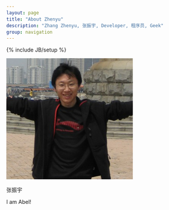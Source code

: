 ```yaml
---
layout: page
title: "About Zhenyu"
description: "Zhang Zhenyu, 张振宇, Developer, 程序员, Geek"
group: navigation
---
```

{% include JB/setup %}

![my profile](/assets/image/profile/abel.jpg)

张振宇

I am Abel!
